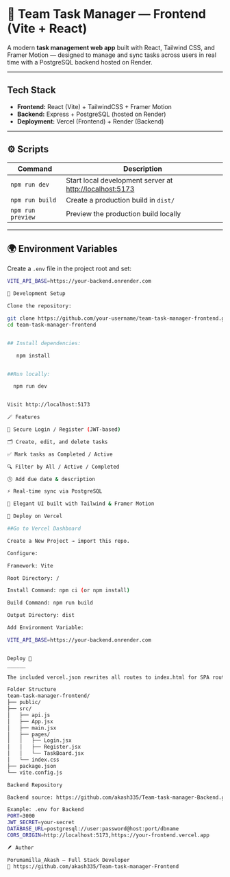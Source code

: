 # 🚀 Team Task Manager — Frontend (Vite + React)

A modern **task management web app** built with React, Tailwind CSS, and Framer Motion — designed to manage and sync tasks across users in real time with a PostgreSQL backend hosted on Render.

---

##  Tech Stack
- **Frontend:** React (Vite) + TailwindCSS + Framer Motion  
- **Backend:** Express + PostgreSQL (hosted on Render)  
- **Deployment:** Vercel (Frontend) + Render (Backend)

---

## ⚙️ Scripts

| Command | Description |
|----------|--------------|
| `npm run dev` | Start local development server at [http://localhost:5173](http://localhost:5173) |
| `npm run build` | Create a production build in `dist/` |
| `npm run preview` | Preview the production build locally |

---

## 🌍 Environment Variables

Create a `.env` file in the project root and set:

```bash
VITE_API_BASE=https://your-backend.onrender.com

🧪 Development Setup

Clone the repository:

git clone https://github.com/your-username/team-task-manager-frontend.git
cd team-task-manager-frontend


## Install dependencies:

   npm install


##Run locally:

  npm run dev


Visit http://localhost:5173

🪄 Features

🔐 Secure Login / Register (JWT-based)

🗂️ Create, edit, and delete tasks

✅ Mark tasks as Completed / Active

🔍 Filter by All / Active / Completed

🕒 Add due date & description

⚡ Real-time sync via PostgreSQL

🎨 Elegant UI built with Tailwind & Framer Motion

🚢 Deploy on Vercel

##Go to Vercel Dashboard

Create a New Project → import this repo.

Configure:

Framework: Vite

Root Directory: /

Install Command: npm ci (or npm install)

Build Command: npm run build

Output Directory: dist

Add Environment Variable:

VITE_API_BASE=https://your-backend.onrender.com


Deploy 🚀
______

The included vercel.json rewrites all routes to index.html for SPA routing.

Folder Structure
team-task-manager-frontend/
├── public/
├── src/
│   ├── api.js
│   ├── App.jsx
│   ├── main.jsx
│   ├── pages/
│   │   ├── Login.jsx
│   │   ├── Register.jsx
│   │   └── TaskBoard.jsx
│   └── index.css
├── package.json
└── vite.config.js

Backend Repository

Backend source: https://github.com/akash335/Team-task-manager-Backend.git

Example: .env for Backend
PORT=3000
JWT_SECRET=your-secret
DATABASE_URL=postgresql://user:password@host:port/dbname
CORS_ORIGIN=http://localhost:5173,https://your-frontend.vercel.app

🪶 Author

Porumamilla_Akash — Full Stack Developer
🔗 https://github.com/akash335/Team-task-manager-Frontend
